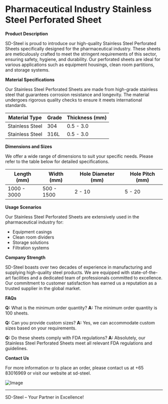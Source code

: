 # Pharmaceutical Industry Stainless Steel Perforated Sheet

**Product Description**

SD-Steel is proud to introduce our high-quality Stainless Steel Perforated Sheets specifically designed for the pharmaceutical industry. These sheets are meticulously crafted to meet the stringent requirements of this sector, ensuring safety, hygiene, and durability. Our perforated sheets are ideal for various applications such as equipment housings, clean room partitions, and storage systems.

**Material Specifications**

Our Stainless Steel Perforated Sheets are made from high-grade stainless steel that guarantees corrosion resistance and longevity. The material undergoes rigorous quality checks to ensure it meets international standards.

| Material Type | Grade | Thickness (mm) |
|---------------|-------|----------------|
| Stainless Steel | 304 | 0.5 - 3.0 |
| Stainless Steel | 316L | 0.5 - 3.0 |

**Dimensions and Sizes**

We offer a wide range of dimensions to suit your specific needs. Please refer to the table below for detailed specifications.

| Length (mm) | Width (mm) | Hole Diameter (mm) | Hole Pitch (mm) |
|-------------|------------|--------------------|-----------------|
| 1000 - 3000 | 500 - 1500 | 2 - 10             | 5 - 20          |

**Usage Scenarios**

Our Stainless Steel Perforated Sheets are extensively used in the pharmaceutical industry for:
- Equipment casings
- Clean room dividers
- Storage solutions
- Filtration systems

**Company Strength**

SD-Steel boasts over two decades of experience in manufacturing and supplying high-quality steel products. We are equipped with state-of-the-art facilities and a dedicated team of professionals committed to excellence. Our commitment to customer satisfaction has earned us a reputation as a trusted supplier in the global market.

**FAQs**

**Q:** What is the minimum order quantity?
**A:** The minimum order quantity is 100 sheets.

**Q:** Can you provide custom sizes?
**A:** Yes, we can accommodate custom sizes based on your requirements.

**Q:** Do these sheets comply with FDA regulations?
**A:** Absolutely, our Stainless Steel Perforated Sheets meet all relevant FDA regulations and guidelines.

**Contact Us**

For more information or to place an order, please contact us at +65 83016969 or visit our website at  sd-steel.

![Image](https://github.com/user-attachments/assets/2567258e-e124-4816-932d-1809bd27ef0b)

---

SD-Steel – Your Partner in Excellence!
